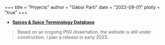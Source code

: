 +++
title = "Projects"
author = "Gábor Parti"
date = "2022-09-01"
plotly = "true"
+++

* [**Spices & Spice Terminology Database**](https://partigabor.github.io/spice/)

> Based on an ongoing PhD dissertation, the website is still under construction. I plan a release in early 2023.
>

<!-- 
* **PhD thesis** compiled with LuaLa<i class="fa fa-1x fa-tex"></i> and [**visualizations**](https://github.com/partigabor/phd-thesis-viz) with <i class="fa fa-1x fa-map-o"></i> maps.

> Soon. Dissertation is still under review/revision. -->

<!-- [**PhD thesis**](https://github.com/partigabor/phd-thesis) -->